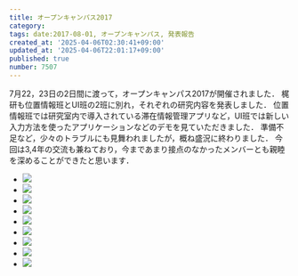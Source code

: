 ```yaml
---
title: オープンキャンパス2017
category:
tags: date:2017-08-01, オープンキャンパス, 発表報告
created_at: '2025-04-06T02:30:41+09:00'
updated_at: '2025-04-06T22:01:17+09:00'
published: true
number: 7507
---
```


7月22，23日の2日間に渡って，オープンキャンパス2017が開催されました．
梶研も位置情報班とUI班の2班に別れ，それぞれの研究内容を発表しました．
位置情報班では研究室内で導入されている滞在情報管理アプリなど，UI班では新しい入力方法を使ったアプリケーションなどのデモを見ていただきました．
準備不足など，少々のトラブルにも見舞われましたが，概ね盛況に終わりました．
今回は3,4年の交流も兼ねており，今まであまり接点のなかったメンバーとも親睦を深めることができたと思います．


<div class="img-container">
    <ul class="slider">
        <li><img src="https://img.esa.io/uploads/production/attachments/13979/2025/04/06/148142/f7e112ea-48b7-4629-9945-c96ce2f78566.webp"  /></li>
        <li><img src="https://img.esa.io/uploads/production/attachments/13979/2025/04/06/148142/e1f8f4cb-f70c-4bd4-8f56-b6bfe9f3f353.webp"  /></li>
        <li><img src="https://img.esa.io/uploads/production/attachments/13979/2025/04/06/148142/848d8ec8-73e7-4999-9f80-0731e5f762dc.webp"  /></li>
        <li><img src="https://img.esa.io/uploads/production/attachments/13979/2025/04/06/148142/95ed61b3-545a-490c-a9c1-876244a4c0c1.webp"  /></li>
        <li><img src="https://img.esa.io/uploads/production/attachments/13979/2025/04/06/148142/4f5e3ccb-55f7-45b0-81f9-ca2c47538626.webp"  /></li>
        <li><img src="https://img.esa.io/uploads/production/attachments/13979/2025/04/06/148142/e215fb9b-d33a-4fd4-b770-103eeb12e652.webp"  /></li>
        <li><img src="https://img.esa.io/uploads/production/attachments/13979/2025/04/06/148142/8e495ec6-66df-4476-b678-eb4534ee21c1.webp"  /></li>
        <li><img src="https://img.esa.io/uploads/production/attachments/13979/2025/04/06/148142/885c0759-d6b9-4620-808b-5f4d6c065c46.webp"  /></li>
        <li><img src="https://img.esa.io/uploads/production/attachments/13979/2025/04/06/148142/00701d93-54c1-41a6-8f11-624187c30434.webp"  /></li>
    </ul>
</div>

